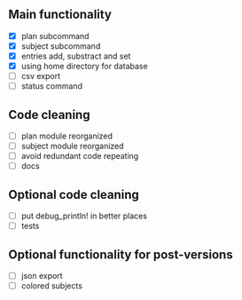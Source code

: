 ## Main functionality
 - [x] plan subcommand
 - [x] subject subcommand
 - [x] entries add, substract and set
 - [x] using home directory for database
 - [ ] csv export
 - [ ] status command

## Code cleaning
 - [ ] plan module reorganized
 - [ ] subject module reorganized
 - [ ] avoid redundant code repeating
 - [ ] docs

## Optional code cleaning
 - [ ] put debug_println! in better places
 - [ ] tests
## Optional functionality for post-versions
- [ ] json export
- [ ] colored subjects